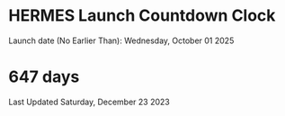 # HERMES Launch Countdown Clock

Launch date (No Earlier Than): Wednesday, October 01 2025
# 647 days

Last Updated Saturday, December 23 2023